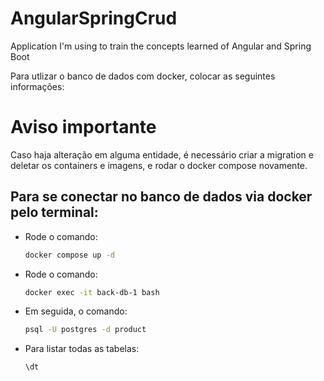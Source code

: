 ﻿# AngularSpringCrud
Application I'm using to train the concepts learned of Angular and Spring Boot

Para utlizar o banco de dados com docker, colocar as seguintes informações:

# Aviso importante

Caso haja alteração em alguma entidade, é necessário criar a migration e deletar os containers e imagens, e rodar o docker compose novamente.

## Para se conectar no banco de dados via docker pelo terminal:

* Rode o comando:
     ```sh
  docker compose up -d
  ```
* Rode o comando:
   ```sh
  docker exec -it back-db-1 bash
  ```
* Em seguida, o comando:
    
   ```sh
   psql -U postgres -d product
    ```
* Para listar todas as tabelas:
    
   ```sh
   \dt
    ```
